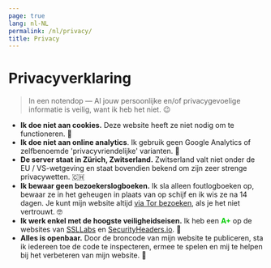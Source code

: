 ```yaml
---
page: true
lang: nl-NL
permalink: /nl/privacy/
title: Privacy
---
```


# Privacyverklaring

> In een notendop &mdash; Al jouw persoonlijke en/of privacygevoelige informatie is veilig, want ik heb het niet. :wink:

- **Ik doe niet aan cookies.** Deze website heeft ze niet nodig om te functioneren. :smiling_face_with_three_hearts:
- **Ik doe niet aan online analytics**. Ik gebruik geen Google Analytics of zelfbenoemde 'privacyvriendelijke' varianten. :no_good:
- **De server staat in Zürich, Zwitserland.** Zwitserland valt niet onder de EU / VS-wetgeving en staat bovendien bekend om zijn zeer strenge privacywetten. :switzerland:
- **Ik bewaar geen bezoekerslogboeken.** Ik sla alleen foutlogboeken op, bewaar ze in het geheugen in plaats van op schijf en ik wis ze na 14 dagen. Je kunt mijn website altijd [via Tor bezoeken](http://nciwf3vh63efdjqymcpq2uey2ahufyskyzeon4zomd6vg4lpdg5vfiyd.onion/privacy/), als je het niet vertrouwt. :nerd_face:
- **Ik werk enkel met de hoogste veiligheidseisen.** Ik heb een **<span style="color: #00cc00;">A+</span>** op de websites van [SSLLabs](https://www.ssllabs.com/ssltest/analyze.html?d=ricardobalk.nl) en [SecurityHeaders.io](https://securityheaders.com/?q=ricardobalk.nl&followRedirects=on). :muscle:
- **Alles is openbaar.** Door de broncode van mijn website te publiceren, sta ik iedereen toe de code te inspecteren, ermee te spelen en mij te helpen bij het verbeteren van mijn website. :rainbow:
